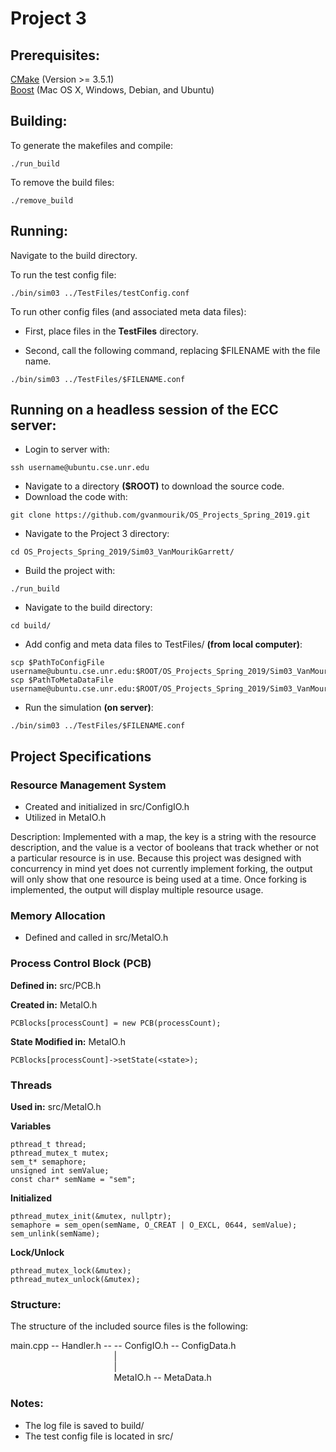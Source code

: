 # Project 3

## Prerequisites:
[CMake](https://cmake.org/download/) (Version >= 3.5.1)
<br>[Boost](https://www.boost.org/doc/libs/1_69_0/doc/html/quickbook/install.html) (Mac OS X, Windows, Debian, and Ubuntu)

## Building:

To generate the makefiles and compile:
```
./run_build
```

To remove the build files:
```
./remove_build
```

## Running:
Navigate to the build directory.

To run the test config file:
```
./bin/sim03 ../TestFiles/testConfig.conf
```

To run other config files (and associated meta data files):

* First, place files in the **TestFiles** directory.

* Second, call the following command, replacing $FILENAME with the file name. 

```
./bin/sim03 ../TestFiles/$FILENAME.conf
```

## Running on a headless session of the ECC server:
* Login to server with:
```
ssh username@ubuntu.cse.unr.edu
```
* Navigate to a directory **($ROOT)** to download the source code.
* Download the code with:
```
git clone https://github.com/gvanmourik/OS_Projects_Spring_2019.git
```
* Navigate to the Project 3 directory:
```
cd OS_Projects_Spring_2019/Sim03_VanMourikGarrett/
```
* Build the project with:
```
./run_build
```
* Navigate to the build directory:
```
cd build/
```
* Add config and meta data files to TestFiles/ **(from local computer)**:
```
scp $PathToConfigFile username@ubuntu.cse.unr.edu:$ROOT/OS_Projects_Spring_2019/Sim03_VanMourikGarrett/TestFiles
scp $PathToMetaDataFile username@ubuntu.cse.unr.edu:$ROOT/OS_Projects_Spring_2019/Sim03_VanMourikGarrett/TestFiles
```
* Run the simulation **(on server)**:
```
./bin/sim03 ../TestFiles/$FILENAME.conf
```

## Project Specifications

### Resource Management System
* Created and initialized in src/ConfigIO.h
* Utilized in MetaIO.h

Description: Implemented with a map, the key is a string with the resource description, and the value is a vector of booleans that track whether or not a particular resource is in use. Because this project was designed with concurrency in mind yet does not currently implement forking, the output will only show that one resource is being used at a time. Once forking is implemented, the output will display multiple resource usage.

### Memory Allocation
* Defined and called in src/MetaIO.h

### Process Control Block (PCB)
**Defined in:** 
src/PCB.h

**Created in:**
MetaIO.h
```
PCBlocks[processCount] = new PCB(processCount);
```
**State Modified in:**
MetaIO.h
```
PCBlocks[processCount]->setState(<state>);
```

### Threads
**Used in:** 
src/MetaIO.h

**Variables**
```
pthread_t thread;
pthread_mutex_t mutex;
sem_t* semaphore;
unsigned int semValue;
const char* semName = "sem";
```
**Initialized**
```
pthread_mutex_init(&mutex, nullptr);
semaphore = sem_open(semName, O_CREAT | O_EXCL, 0644, semValue);
sem_unlink(semName);
```
**Lock/Unlock**
```
pthread_mutex_lock(&mutex);
pthread_mutex_unlock(&mutex);
```



### Structure:
The structure of the included source files is the following:

main.cpp -- Handler.h -- -- ConfigIO.h -- ConfigData.h 	<br />
&nbsp;&nbsp;&nbsp;&nbsp;&nbsp;&nbsp;&nbsp;&nbsp;&nbsp;&nbsp;&nbsp;&nbsp;&nbsp;&nbsp;&nbsp;&nbsp;&nbsp;&nbsp;&nbsp;&nbsp;&nbsp;&nbsp;&nbsp;&nbsp;&nbsp;&nbsp;&nbsp;&nbsp;&nbsp;&nbsp;&nbsp;&nbsp;&nbsp;&nbsp;&nbsp;&nbsp;&nbsp;&nbsp;&nbsp;&nbsp;&nbsp;&nbsp;|								<br />
&nbsp;&nbsp;&nbsp;&nbsp;&nbsp;&nbsp;&nbsp;&nbsp;&nbsp;&nbsp;&nbsp;&nbsp;&nbsp;&nbsp;&nbsp;&nbsp;&nbsp;&nbsp;&nbsp;&nbsp;&nbsp;&nbsp;&nbsp;&nbsp;&nbsp;&nbsp;&nbsp;&nbsp;&nbsp;&nbsp;&nbsp;&nbsp;&nbsp;&nbsp;&nbsp;&nbsp;&nbsp;&nbsp;&nbsp;&nbsp;&nbsp;&nbsp;|								<br />
&nbsp;&nbsp;&nbsp;&nbsp;&nbsp;&nbsp;&nbsp;&nbsp;&nbsp;&nbsp;&nbsp;&nbsp;&nbsp;&nbsp;&nbsp;&nbsp;&nbsp;&nbsp;&nbsp;&nbsp;&nbsp;&nbsp;&nbsp;&nbsp;&nbsp;&nbsp;&nbsp;&nbsp;&nbsp;&nbsp;&nbsp;&nbsp;&nbsp;&nbsp;&nbsp;&nbsp;&nbsp;&nbsp;&nbsp;&nbsp;&nbsp;&nbsp;MetaIO.h -- MetaData.h          <br />

### Notes:
* The log file is saved to build/
* The test config file is located in src/